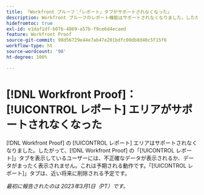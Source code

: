 ```yaml
---
title: 「Workfront プルーフ：「レポート」タブがサポートされなくなった」
description: Workfront プルーフのレポート機能はサポートされなくなりました。したがって、Workfront プルーフの「レポート」タブを表示しているユーザーには、不正確なデータが表示されるか、データがまったく表示されません。これは予期される動作です。「レポート」タブは、近い将来に削除される予定です。
hidefromtoc: true
exl-id: e1daf1df-b07b-4869-a57b-f9ce6d4ecaed
feature: Workfront Proof
source-git-commit: 98d56729e44e7ab47e201bdfc00db8d40c5f15f6
workflow-type: ht
source-wordcount: '98'
ht-degree: 100%

---
```


# [!DNL Workfront Proof]：[!UICONTROL レポート] エリアがサポートされなくなった

<!--Requested article-->

[!DNL Workfront Proof] の [!UICONTROL レポート] エリアはサポートされなくなりました。したがって、[!DNL Workfront Proof] の「[!UICONTROL レポート]」タブを表示しているユーザーには、不正確なデータが表示されるか、データがまったく表示されません。これは予期される動作です。「[!UICONTROL レポート]」タブは、近い将来に削除される予定です。

_最初に報告されたのは 2023年3月1日（PT）です。_
